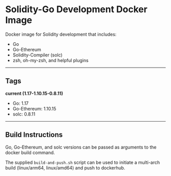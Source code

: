 # Solidity-Go Development Docker Image

Docker image for Solidity development that includes:
- Go
- Go-Ethereum
- Solidity-Compiler (solc)
- zsh, oh-my-zsh, and helpful plugins

---

## Tags

<b>current (1.17-1.10.15-0.8.11)</b>
- Go: 1.17
- Go-Ethereum: 1.10.15
- solc: 0.8.11

---

## Build Instructions

Go, Go-Ethereum, and solc versions can be passed as arguments to the docker build command.

The supplied `build-and-push.sh` script can be used to initiate a multi-arch build (linux/arm64, linux/amd64) and push to dockerhub.
